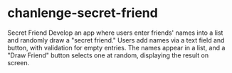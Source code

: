 # chanlenge-secret-friend
Secret Friend  Develop an app where users enter friends' names into a list and randomly draw a "secret friend." Users add names via a text field and button, with validation for empty entries. The names appear in a list, and a "Draw Friend" button selects one at random, displaying the result on screen.
